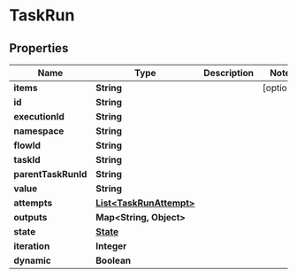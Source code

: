 

# TaskRun


## Properties

| Name | Type | Description | Notes |
|------------ | ------------- | ------------- | -------------|
|**items** | **String** |  |  [optional] |
|**id** | **String** |  |  |
|**executionId** | **String** |  |  |
|**namespace** | **String** |  |  |
|**flowId** | **String** |  |  |
|**taskId** | **String** |  |  |
|**parentTaskRunId** | **String** |  |  |
|**value** | **String** |  |  |
|**attempts** | [**List&lt;TaskRunAttempt&gt;**](TaskRunAttempt.md) |  |  |
|**outputs** | **Map&lt;String, Object&gt;** |  |  |
|**state** | [**State**](State.md) |  |  |
|**iteration** | **Integer** |  |  |
|**dynamic** | **Boolean** |  |  |



